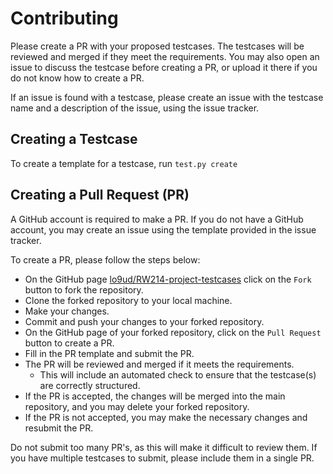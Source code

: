 # Contributing

Please create a PR with your proposed testcases. The testcases will be reviewed and merged if they meet the requirements. You may also open an issue to discuss the testcase before creating a PR, or upload it there if you do not know how to create a PR.

If an issue is found with a testcase, please create an issue with the testcase name and a description of the issue, using the issue tracker.

## Creating a Testcase

To create a template for a testcase, run `test.py create`

## Creating a Pull Request (PR)

A GitHub account is required to make a PR. If you do not have a GitHub account, you may create an issue using the template provided in the issue tracker.

To create a PR, please follow the steps below:

 - On the GitHub page [lo9ud/RW214-project-testcases](https://github.com/lo9ud/RW214-project-testcases) click on the `Fork` button to fork the repository.
 - Clone the forked repository to your local machine.
 - Make your changes.
 - Commit and push your changes to your forked repository.
 - On the GitHub page of your forked repository, click on the `Pull Request` button to create a PR.
 - Fill in the PR template and submit the PR.
 - The PR will be reviewed and merged if it meets the requirements.
   - This will include an automated check to ensure that the testcase(s) are correctly structured.
 - If the PR is accepted, the changes will be merged into the main repository, and you may delete your forked repository.
 - If the PR is not accepted, you may make the necessary changes and resubmit the PR.

Do not submit too many PR's, as this will make it difficult to review them. If you have multiple testcases to submit, please include them in a single PR.
